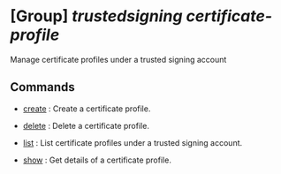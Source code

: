 # [Group] _trustedsigning certificate-profile_

Manage certificate profiles under a trusted signing account

## Commands

- [create](/Commands/trustedsigning/certificate-profile/_create.md)
: Create a certificate profile.

- [delete](/Commands/trustedsigning/certificate-profile/_delete.md)
: Delete a certificate profile.

- [list](/Commands/trustedsigning/certificate-profile/_list.md)
: List certificate profiles under a trusted signing account.

- [show](/Commands/trustedsigning/certificate-profile/_show.md)
: Get details of a certificate profile.
